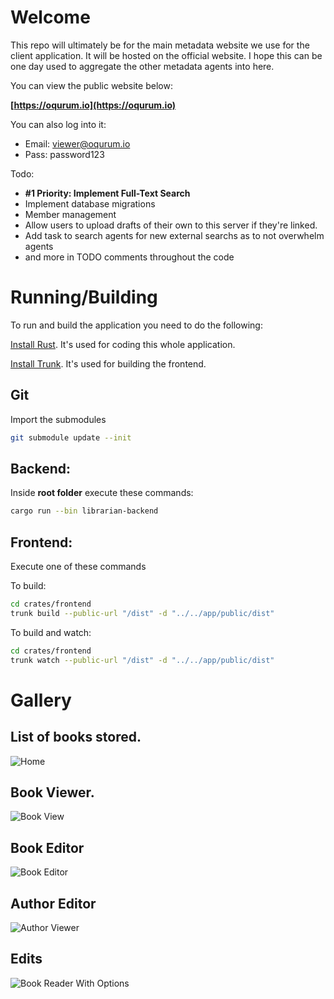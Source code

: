 # Welcome
This repo will ultimately be for the main metadata website we use for the client application. It will be hosted on the official website. I hope this can be one day used to aggregate the other metadata agents into here.


You can view the public website below:

**[https://oqurum.io](https://oqurum.io)**

You can also log into it:
 - Email: viewer@oqurum.io
 - Pass: password123


Todo:
 - **#1 Priority: Implement Full-Text Search**
 - Implement database migrations
 - Member management
 - Allow users to upload drafts of their own to this server if they're linked.
 - Add task to search agents for new external searchs as to not overwhelm agents
 - and more in TODO comments throughout the code


# Running/Building

To run and build the application you need to do the following:

[Install Rust](https://www.rust-lang.org/). It's used for coding this whole application.

[Install Trunk](https://trunkrs.dev/#install). It's used for building the frontend.

## Git
Import the submodules
```bash
git submodule update --init
```

## Backend:
Inside **root folder** execute these commands:
```bash
cargo run --bin librarian-backend
```

## Frontend:
Execute one of these commands

To build:
```bash
cd crates/frontend
trunk build --public-url "/dist" -d "../../app/public/dist"
```

To build and watch:
```bash
cd crates/frontend
trunk watch --public-url "/dist" -d "../../app/public/dist"
```


# Gallery

## List of books stored.
![Home](https://i.thick.at/NotableNewRadicals898.png)

## Book Viewer.
![Book View](https://i.thick.at/UbiquitarianBoston040.png)

## Book Editor
![Book Editor](https://i.thick.at/PhanerogamousKatherine428.png)

## Author Editor
![Author Viewer](https://i.thick.at/GoodTemperedDrangsal928.png)

## Edits
![Book Reader With Options](https://i.thick.at/ButyraceousMantaRay091.png)
